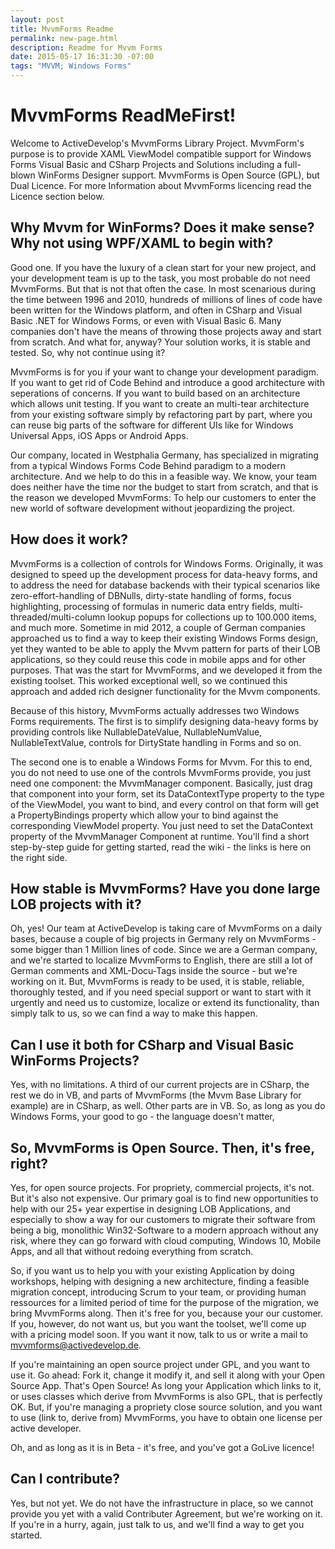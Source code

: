 ```yaml
---
layout: post
title: MvvmForms Readme
permalink: new-page.html
description: Readme for Mvvm Forms
date: 2015-05-17 16:31:30 -07:00
tags: "MVVM; Windows Forms"
---
```


# MvvmForms ReadMeFirst!

Welcome to ActiveDevelop's MvvmForms Library Project. MvvmForm's purpose is to provide XAML ViewModel compatible support for Windows Forms Visual Basic and CSharp Projects and Solutions including a full-blown WinForms Designer support. MvvmForms is Open Source (GPL), but Dual Licence. For more Information about MvvmForms licencing read the Licence section below.

## Why Mvvm for WinForms? Does it make sense? Why not using WPF/XAML to begin with?

Good one. If you have the luxury of a clean start for your new project, and your development team is up to the task, you most probable do not need MvvmForms. But that is not that often the case. In most scenarious during the time between 1996 and 2010, hundreds of millions of lines of code have been written for the Windows platform, and often in CSharp and Visual Basic .NET for Windows Forms, or even with Visual Basic 6. Many companies don't have the means of throwing those projects away and start from scratch. And what for, anyway? Your solution works, it is stable and tested. So, why not continue using it?

MvvmForms is for you if your want to change your development paradigm. If you want to get rid of Code Behind and introduce a good architecture with seperations of concerns. If you want to build based on an architecture which allows unit testing. If you want to create an multi-tear architecture from your existing software simply by refactoring part by part, where you can reuse big parts of the software for different UIs like for Windows Universal Apps, iOS Apps or Android Apps.

Our company, located in Westphalia Germany, has specialized in migrating from a typical Windows Forms Code Behind paradigm to a modern architecture. And we help to do this in a feasible way. We know, your team does neither have the time nor the budget to start from scratch, and that is the reason we developed MvvmForms: To help our customers to enter the new world of software development without jeopardizing the project.

## How does it work?

MvvmForms is a collection of controls for Windows Forms. Originally, it was designed to speed up the development process for data-heavy forms, and to address the need for database backends with their typical scenarios like zero-effort-handling of DBNulls, dirty-state handling of forms, focus highlighting, processing of formulas in numeric data entry fields, multi-threaded/multi-column lookup popups for collections up to 100.000 items, and much more. Sometime in mid 2012, a couple of German companies approached us to find a way to keep their existing Windows Forms design, yet they wanted to be able to apply the Mvvm pattern for parts of their LOB applications, so they could reuse this code in mobile apps and for other purposes. That was the start for MvvmForms, and we developed it from the existing toolset. This worked exceptional well, so we continued this approach and added rich designer functionality for the Mvvm components.

Because of this history, MvvmForms actually addresses two Windows Forms requirements. The first is to simplify designing data-heavy forms by providing controls like NullableDateValue, NullableNumValue, NullableTextValue, controls for DirtyState handling in Forms and so on.

The second one is to enable a Windows Forms for Mvvm. For this to end, you do not need to use one of the controls MvvmForms provide, you just need one component: the MvvmManager component. Basically, just drag that component into your form, set its DataContextType property to the type of the ViewModel, you want to bind, and every control on that form will get a PropertyBindings property which allow your to bind against the corresponding ViewModel property. You just need to set the DataContext property of the MvvmManager Component at runtime. You'll find a short step-by-step guide for getting started, read the wiki - the links is here on the right side.

## How stable is MvvmForms? Have you done large LOB projects with it?

Oh, yes! Our team at ActiveDevelop is taking care of MvvmForms on a daily bases, because a couple of big projects in Germany rely on MvvmForms - some bigger than 1 Million lines of code. Since we are a German company, and we're started to localize MvvmForms to English, there are still a lot of German comments and XML-Docu-Tags inside the source - but we're working on it. But, MvvmForms is ready to be used, it is stable, reliable, thoroughly tested, and if you need special support or want to start with it urgently and need us to customize, localize or extend its functionality, than simply talk to us, so we can find a way to make this happen. 

## Can I use it both for CSharp and Visual Basic WinForms Projects?

Yes, with no limitations. A third of our current projects are in CSharp, the rest we do in VB, and parts of MvvmForms (the Mvvm Base Library for example) are in CSharp, as well. Other parts are in VB. So, as long as you do Windows Forms, your good to go - the language doesn't matter,

## So, MvvmForms is Open Source. Then, it's free, right?

Yes, for open source projects. For propriety, commercial projects, it's not. But it's also not expensive. Our primary goal is to find new opportunities to help with our 25+ year expertise in designing LOB Applications, and especially to show a way  for our customers to migrate their software from being a big, monolithic Win32-Software to a modern approach without any risk, where they can go forward with cloud computing, Windows 10, Mobile Apps, and all that without redoing everything from scratch.

So, if you want us to help you with your existing Application by doing workshops, helping with designing a new architecture, finding a feasible migration concept, introducing Scrum to your team, or providing human ressources for a limited period of time for the purpose of the migration, we bring MvvmForms along. Then it's free for you, because your our customer. If you, however, do not want us, but you want the toolset, we'll come up with a pricing model soon. If you want it now, talk to us or write a mail to mvvmforms@activedevelop.de.

If you're maintaining an open source project under GPL, and you want to use it. Go ahead: Fork it, change it modify it, and sell it along with your Open Source App. That's Open Source! As long your Application which links to it, or uses classes which derive from MvvmForms is also GPL, that is perfectly OK. But, if you're managing a propriety close source solution, and you want to use (link to, derive from) MvvmForms, you have to obtain one license per active developer.

Oh, and as long as it is in Beta - it's free, and you've got a GoLive licence!

## Can I contribute?

Yes, but not yet. We do not have the infrastructure in place, so we cannot provide you yet with a valid Contributer Agreement, but we're working on it. If you're in a hurry, again, just talk to us, and we'll find a way to get you started.
